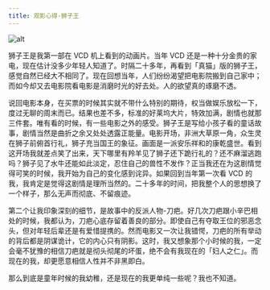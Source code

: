 ```yaml
---
title: 观影心得-狮子王
---
```

![alt](https://upload.wikimedia.org/wikipedia/zh/0/08/The_Lion_King_2019_poster.jpg)

狮子王是我第一部在 VCD 机上看到的动画片。当年 VCD 还是一种十分金贵的家电，现在估计没多少年轻人知道了。时隔二十多年，再看到「真猫」版的狮子王，感觉自然已经大不相同了。现在回想当年，人们纷纷渴望把电影院搬到自己家中；而如今却又去电影院看电影是消磨时光的好去处。人的欲望真的琢磨不透。

说回电影本身，在买票的时候其实就不带什么特别的期待，权当做娱乐放松一下，度过无聊的周末而已。结果也差不多，标准的好莱坞大片，特效加满，剧情也就那三件套。唯有看的时候，有一些电影之外的感受。狮子王是写给小孩子看的童话故事，剧情当然是曲折之余又处处透露正能量。电影开场，非洲大草原一角，众生灵在狮子前俯首行礼，狮子充当国王的象征。画面是一派安乐祥和的康乾盛世。看到这开场我就差点笑了出来，天下哪里有羚羊见了狮子还下跪行礼的？还不麻溜逃跑吗？狮子见了水牛还能如此淡定，忍住自己的兽性不发作？正当我还在为这剧情觉得可笑的时候，我开始为自己的变化感到诧异。如果回到当年第一次看 VCD 的我，我肯定是觉得这剧情是理所当然的。二十多年的时间，把我整个人的思想换了一个样子，那么无声而彻底、不留痕迹。

第二个让我印象深刻的细节，是故事中的反派人物-刀疤。好几次刀疤跟小辛巴相处的时候，我都认为，刀疤心底存留着善良的部分。即使自己有夺取王位的邪恶念头，但对年轻后辈还是有爱惜提携的。然而电影又一次让我错愕，刀疤的所有举动的背后都是阴谋诡计，它的内心只有阴影。这时，我又想象那个小时候的我，一定会毫不犹豫的相信刀疤就是彻头彻尾的坏蛋，绝不会有我现在的「妇人之仁」。而现在的我，却更愿意相信人性并不非黑即白。

那么到底是童年时候的我幼稚，还是现在的我更单纯一些呢？我也不知道。